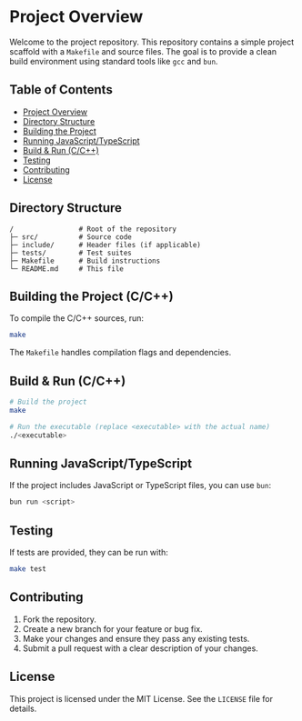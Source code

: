 # Project Overview

Welcome to the project repository. This repository contains a simple project scaffold with a `Makefile` and source files. The goal is to provide a clean build environment using standard tools like `gcc` and `bun`.

## Table of Contents

- [Project Overview](#project-overview)
- [Directory Structure](#directory-structure)
- [Building the Project](#building-the-project)
- [Running JavaScript/TypeScript](#running-javascripttypescript)
- [Build & Run (C/C++)](#build--run-c-c)
- [Testing](#testing)
- [Contributing](#contributing)
- [License](#license)

## Directory Structure

```
/                # Root of the repository
├─ src/          # Source code
├─ include/      # Header files (if applicable)
├─ tests/        # Test suites
├─ Makefile      # Build instructions
└─ README.md     # This file
```

## Building the Project (C/C++)

To compile the C/C++ sources, run:

```sh
make
```

The `Makefile` handles compilation flags and dependencies.

## Build & Run (C/C++)

```bash
# Build the project
make

# Run the executable (replace <executable> with the actual name)
./<executable>
```

## Running JavaScript/TypeScript

If the project includes JavaScript or TypeScript files, you can use `bun`:

```sh
bun run <script>
```

## Testing

If tests are provided, they can be run with:

```bash
make test
```

## Contributing

1. Fork the repository.  
2. Create a new branch for your feature or bug fix.  
3. Make your changes and ensure they pass any existing tests.  
4. Submit a pull request with a clear description of your changes.

## License

This project is licensed under the MIT License. See the `LICENSE` file for details.
